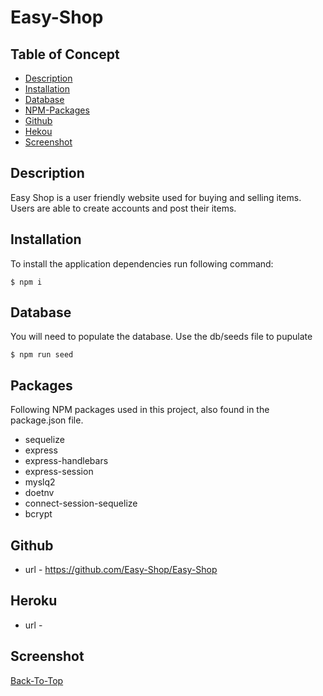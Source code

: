 # Easy-Shop

## Table of Concept

- [Description](#description)
- [Installation](#installation)
- [Database](#database)
- [NPM-Packages](#packages)
- [Github](#github)
- [Hekou](#heroku)
- [Screenshot](#screenshot)

## Description

Easy Shop is a user friendly website used for buying and selling items. Users are able to create accounts and post their items.

## Installation

To install the application dependencies run following command:

```console
$ npm i
```

## Database

You will need to populate the database. Use the db/seeds file to pupulate

```console
$ npm run seed
```

## Packages

Following NPM packages used in this project, also found in the package.json file.

- sequelize
- express
- express-handlebars
- express-session
- myslq2
- doetnv
- connect-session-sequelize
- bcrypt

## Github

- url - https://github.com/Easy-Shop/Easy-Shop

## Heroku

- url -

## Screenshot

[Back-To-Top](#tech-blog)
